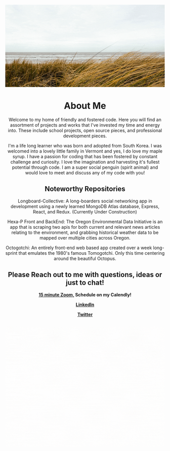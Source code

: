 <div align="center">
    <img src="./assets/beach.gif">
</div>

<div align="center">
<h1>About Me</h1>
<p>
    Welcome to my home of friendly and fostered code. Here you will find an assortment of projects and works that I've invested my time and energy into. These include school projects, open source pieces, and professional development pieces. 
</p>
<p>
    I'm a life long learner who was born and adopted from South Korea. I was welcomed into a lovely little family in Vermont and yes, I do love my maple syrup. I have a passion for coding that has been fostered by constant challenge and curiosity. I love the imagination and harvesting it's fullest potential through code. I am a super social penguin (spirit animal) and would love to meet and discuss any of my code with you! 
</p>
</div>

<div align="center">
    <h2>Noteworthy Repositories</h2>
    <p>
        Longboard-Collective: A long-boarders social networking app in development using a newly learned MongoDB Atlas database, Express, React, and Redux. (Currently Under Construction)
    </p>
    <p>
        Hexa-P Front and BackEnd: The Oregon Environmental Data Initiative is an app that is scraping two apis for both current and relevant news articles relating to the environment, and grabbing historical weather data to be mapped over multiple cities across Oregon.
    </p>
    <p>
        Octogotchi: An entirely front-end web based app created over a week long-sprint that emulates the 1980's famous Tomogotchi. Only this time centering around the beautiful Octopus. 
    </p>
</div>

<div align="center">    
    <h2>Please Reach out to me with questions, ideas or just to chat!</h2> 
    <div>
        <p>
            <strong>
            <a href="https://calendly.com/richard-and-rhino/15min"> 15 minute Zoom,</a> Schedule on my Calendly!</strong> 
        <p>
        <p>
            <strong><a href="https://www.linkedin.com/in/richard-hillman/">LinkedIn</a></strong> 
        </p>
        <p>
            <strong><a href="https://twitter.com/RichardAndRhino">Twitter</a></strong> 
        </p>
    </div>

<div align="center">
    <h2></h2>
    <img src="./assets/stack.gif">
</div>


</div>

